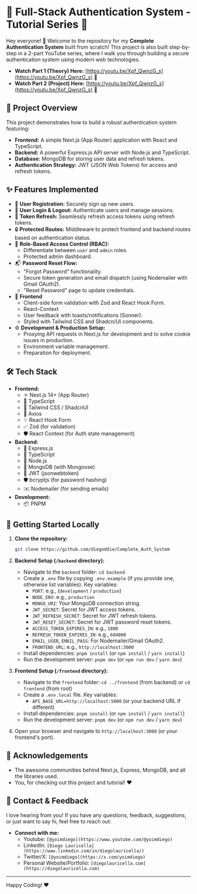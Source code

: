 # 🔐 Full-Stack Authentication System - Tutorial Series 🚀

Hey everyone! 👋 
Welcome to the repository for my **Complete Authentication System** built from scratch! This project is also built step-by-step in a 2-part YouTube series, where I walk you through building a secure authentication system using modern web technologies.

*   **Watch Part 1 (Theory) Here:** [https://youtu.be/Xpf_QwnzG_s](https://youtu.be/Xpf_QwnzG_s) 🍿
*   **Watch Part 2 (Project) Here:** [https://youtu.be/Xpf_QwnzG_s](https://youtu.be/Xpf_QwnzG_s) 🍿

## 🌟 Project Overview

This project demonstrates how to build a robust authentication system featuring:

*   **Frontend:** A simple Next.js (App Router) application with React and TypeScript.
*   **Backend:** A powerful Express.js API server with Node.js and TypeScript.
*   **Database:** MongoDB for storing user data and refresh tokens.
*   **Authentication Strategy:** JWT (JSON Web Tokens) for access and refresh tokens.

## ✨ Features Implemented

*   👤 **User Registration:** Securely sign up new users.
*   🔑 **User Login & Logout:** Authenticate users and manage sessions.
*   🔄 **Token Refresh:** Seamlessly refresh access tokens using refresh tokens.
*   🔒 **Protected Routes:** Middleware to protect frontend and backend routes based on authentication status.
*   👑 **Role-Based Access Control (RBAC):**
    *   Differentiate between `user` and `admin` roles.
    *   Protected admin dashboard.
*   📬 **Password Reset Flow:**
    *   "Forgot Password" functionality.
    *   Secure token generation and email dispatch (using Nodemailer with Gmail OAuth2).
    *   "Reset Password" page to update credentials.
*   🎨 **Frontend**
    *   Client-side form validation with Zod and React Hook Form.
    *   React-Context
    *   User feedback with toasts/notifications (Sonner).
    *   Styled with Tailwind CSS and Shadcn/UI components.
*   ⚙️ **Development & Production Setup:**
    *   Proxying API requests in Next.js for development and to solve cookie issues in production.
    *   Environment variable management.
    *   Preparation for deployment.

## 🛠️ Tech Stack

*   **Frontend:**
    *   ⚛️ Next.js 14+ (App Router)
    *   📘 TypeScript
    *   🎨 Tailwind CSS / ShadcnUI
    *   🧩 Axios
    *   ✨ React Hook Form
    *   ✅ Zod (for validation)
    *   🛡️ React Context (for Auth state management)
*   **Backend:**
    *   💨 Express.js
    *   📘 TypeScript
    *   💚 Node.js
    *   💾 MongoDB (with Mongoose)
    *   🔑 JWT (jsonwebtoken)
    *   🛡️ bcryptjs (for password hashing)
    *   ✉️ Nodemailer (for sending emails)
*   **Development:**
    *   📦 PNPM 

## 🚀 Getting Started Locally

1.  **Clone the repository:**
    ```bash
    git clone https://github.com/diegoddie/Complete_Auth_System
    ```

2.  **Backend Setup (`/backend` directory):**
    *   Navigate to the `backend` folder: `cd backend`
    *   Create a `.env` file by copying `.env.example` (if you provide one, otherwise list variables). Key variables:
        *   `PORT`: e.g., (`development` / `production`)
        *   `NODE_ENV`: e.g., `production`
        *   `MONGO_URI`: Your MongoDB connection string.
        *   `JWT_SECRET`: Secret for JWT access tokens.
        *   `JWT_REFRESH_SECRET`: Secret for JWT refresh tokens.
        *   `JWT_RESET_SECRET`: Secret for JWT password reset tokens.
        *   `ACCESS_TOKEN_EXPIRES_IN`: e.g., `1800`
        *   `REFRESH_TOKEN_EXPIRES_IN`: e.g., `604800`
        *   `EMAIL_USER`, `EMAIL_PASS`: For Nodemailer/Gmail OAuth2.
        *   `FRONTEND_URL`: e.g., `http://localhost:3000`
    *   Install dependencies: `pnpm install` (or `npm install` / `yarn install`)
    *   Run the development server: `pnpm dev` (or `npm run dev` / `yarn dev`)

3.  **Frontend Setup (`/frontend` directory):**
    *   Navigate to the `frontend` folder: `cd ../frontend` (from backend) or `cd frontend` (from root)
    *   Create a `.env.local` file. Key variables:
        *   `API_BASE_URL=http://localhost:5000` (or your backend URL if different)
    *   Install dependencies: `pnpm install` (or `npm install` / `yarn install`)
    *   Run the development server: `pnpm dev` (or `npm run dev` / `yarn dev`)

4.  Open your browser and navigate to `http://localhost:3000` (or your frontend's port).

## 🙏 Acknowledgements

*   The awesome communities behind Next.js, Express, MongoDB, and all the libraries used.
*   You, for checking out this project and tutorial! ❤️

## 💬 Contact & Feedback

I love hearing from you! If you have any questions, feedback, suggestions, or just want to say hi, feel free to reach out:

*   **Connect with me:** 
    *   Youtube: `[@yoimdiego](https://www.youtube.com/@yoimdiego)`
    *   LinkedIn: `[Diego Lauricella](https://www.linkedin.com/in/diegolauricella/)`
    *   Twitter/X: `[@yoimdiego](https://x.com/yoimdiego)`
    *   Personal Website/Portfolio: `[diegolauricella.com](https://diegolauricella.com)`

---

Happy Coding! ❤️
